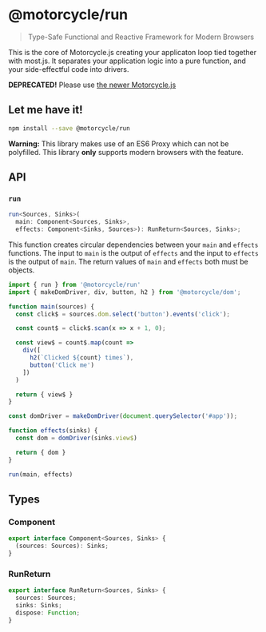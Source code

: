 # @motorcycle/run

> Type-Safe Functional and Reactive Framework for Modern Browsers

This is the core of Motorcycle.js creating your applicaton loop tied together
with most.js. It separates your application logic into a pure function, and
your side-effectful code into drivers.

**DEPRECATED!** Please use [the newer Motorcycle.js](https://github.com/motorcyclejs/motorcyclejs)

## Let me have it!
```sh
npm install --save @motorcycle/run
```

**Warning:** This library makes use of an ES6 Proxy which can not be polyfilled.
This library **only** supports modern browsers with the feature.

## API

### `run`

```typescript
run<Sources, Sinks>(
  main: Component<Sources, Sinks>,
  effects: Component<Sinks, Sources>): RunReturn<Sources, Sinks>;
```

This function creates circular dependencies between your `main` and `effects`
functions. The input to `main` is the output of `effects` and the input to `effects`
is the output of `main`. The return values of `main` and `effects` both must be
objects.

```typescript
import { run } from '@motorcycle/run'
import { makeDomDriver, div, button, h2 } from '@motorcycle/dom';

function main(sources) {
  const click$ = sources.dom.select('button').events('click');

  const count$ = click$.scan(x => x + 1, 0);

  const view$ = count$.map(count =>
    div([
      h2(`Clicked ${count} times`),
      button('Click me')
    ])
  )

  return { view$ }
}

const domDriver = makeDomDriver(document.querySelector('#app'));

function effects(sinks) {
  const dom = domDriver(sinks.view$)

  return { dom }
}

run(main, effects)
```

## Types

### Component

```typescript
export interface Component<Sources, Sinks> {
  (sources: Sources): Sinks;
}
```

### RunReturn

```typescript
export interface RunReturn<Sources, Sinks> {
  sources: Sources;
  sinks: Sinks;
  dispose: Function;
}
```
